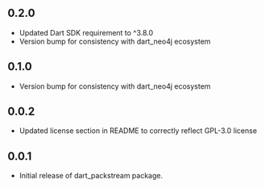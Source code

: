 ## 0.2.0

- Updated Dart SDK requirement to ^3.8.0
- Version bump for consistency with dart_neo4j ecosystem

## 0.1.0

- Version bump for consistency with dart_neo4j ecosystem

## 0.0.2

- Updated license section in README to correctly reflect GPL-3.0 license

## 0.0.1

- Initial release of dart_packstream package.
